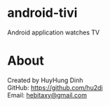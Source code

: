 # android-tivi
Android application watches TV

# About
Created by HuyHung Dinh<br>
GitHub: https://github.com/hu2di<br>
Email: hebitaxy@gmail.com
